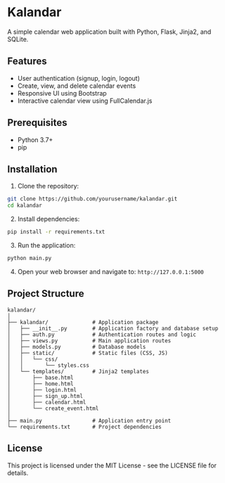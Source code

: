 # Kalandar

A simple calendar web application built with Python, Flask, Jinja2, and SQLite.

## Features

- User authentication (signup, login, logout)
- Create, view, and delete calendar events
- Responsive UI using Bootstrap
- Interactive calendar view using FullCalendar.js

## Prerequisites

- Python 3.7+
- pip

## Installation

1. Clone the repository:

```bash
git clone https://github.com/yourusername/kalandar.git
cd kalandar
```

2. Install dependencies:

```bash
pip install -r requirements.txt
```

3. Run the application:

```bash
python main.py
```

4. Open your web browser and navigate to: `http://127.0.0.1:5000`

## Project Structure

```
kalandar/
│
├── kalandar/              # Application package
│   ├── __init__.py        # Application factory and database setup
│   ├── auth.py            # Authentication routes and logic
│   ├── views.py           # Main application routes
│   ├── models.py          # Database models
│   ├── static/            # Static files (CSS, JS)
│   │   └── css/
│   │       └── styles.css
│   └── templates/         # Jinja2 templates
│       ├── base.html
│       ├── home.html
│       ├── login.html
│       ├── sign_up.html
│       ├── calendar.html
│       └── create_event.html
│
├── main.py                # Application entry point
└── requirements.txt       # Project dependencies
```

## License

This project is licensed under the MIT License - see the LICENSE file for details.